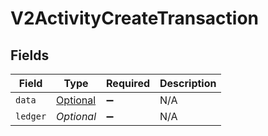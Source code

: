 # V2ActivityCreateTransaction


## Fields

| Field                                                                   | Type                                                                    | Required                                                                | Description                                                             |
| ----------------------------------------------------------------------- | ----------------------------------------------------------------------- | ----------------------------------------------------------------------- | ----------------------------------------------------------------------- |
| `data`                                                                  | [Optional<V2PostTransaction>](../../models/shared/V2PostTransaction.md) | :heavy_minus_sign:                                                      | N/A                                                                     |
| `ledger`                                                                | *Optional<String>*                                                      | :heavy_minus_sign:                                                      | N/A                                                                     |